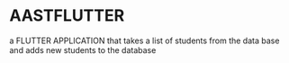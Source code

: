 # AASTFLUTTER
a FLUTTER APPLICATION that takes a list of students from the data base and adds new students to the database 
